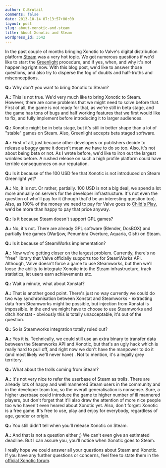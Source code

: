 ```yaml
---
author: C.Brutail
comments: false
date: 2013-10-14 07:13:57+00:00
layout: post
slug: about-xonotic-and-steam
title: About Xonotic and Steam
wordpress_id: 3542
---
```


In the past couple of months bringing Xonotic to Valve's digital distribution platform [Steam](http://store.steampowered.com) was a very hot topic. We got numerous questions if we'd like to start the [Greenlight](http://steamcommunity.com/greenlight) procedure, and if yes, when, and why it's not happening right now. With this blog post, we'd like to answer those questions, and also try to disperse the fog of doubts and half-truths and misconceptions.

**Q.:** Why don't you want to bring Xonotic to Steam?

**A.:** This is not true. We'd very much like to bring Xonotic to Steam. However, there are some problems that we might need to solve before that. First of all, the game is not ready for that, as we're still in beta stage, and the game has tons of bugs and half working features that we first would like to fix, and fully implement before introducing it to larger audiences.

**Q.:** Xonotic might be in beta stage, but it's still in better shape than a lot of "stable" games on Steam. Also, Greenlight accepts beta staged software.

**A.:** First of all, just because other developers or publishers decide to release a buggy game it doesn't mean we have to do so too. Also, it's not about being beta or not. As I wrote before, we'd like to iron out the largest wrinkles before. A rushed release on such a high profile platform could have terrible consequences on our reputation.

**Q.:** Is it because of the 100 USD fee that Xonotic is not introduced on Steam Greenlight yet?

**A.:** No, it is not. Or rather, partially. 100 USD is not a big deal, we spend a lot more annually on servers for the developer infrastructure. It's not even the question of who'll pay for it (though that'd be an interesting question too). Also, as 100% of the money we need to pay for Valve goes to [Child's Play](http://www.childsplaycharity.org/), we'd be more than happy to pay that price anyway.

**Q.:** Is it because Steam doesn't support GPL games?

**A.:** No, it's not. There are already GPL software (Blender, DosBOX) and partially free games (War§ow, Penumbra Overture, Aquaria, Gish) on Steam.

**Q.:** Is it because of SteamWorks implementation?

**A.:** Now we're getting closer on the largest problem. Currently, there's no "free" library that Valve officially supports too for SteamWorks API. Although, Valve doesn't force a game to use Steamworks, but then we'll loose the ability to integrate Xonotic into the Steam infrastructure, track statistics, let users earn achievements etc.

**Q.:** Wait a minute, what about Xonstat?

**A.:** That is another good point. There's just no way currently we could do two way synchronisation between Xonstat and Steamworks - extracting data from Steamworks might be possible, but injection from Xonstat is impossible. In the end we might have to choose to use Steamworks and ditch Xonstat - obviously this is totally unacceptable, it's out of the question.

**Q.:** So is Steamworks integration totally ruled out?

**A.:** Yes it is. Technically, we could still use an extra binary to transfer data between the Steamworks API and Xonotic, but that's an ugly hack which is really hard to pull off, and right now we don't have the manpower to do it (and most likely we'll never have) . Not to mention, it's a legally grey territory.

**Q.:** What about the trolls coming from Steam?

**A.:** It's not very nice to refer the userbase of Steam as trolls. There are already lots of happy and well mannered Steam users in the community and in the developer team too, so the overall generalisation is nonsense. Sure, a higher userbase could introduce the game to higher number of ill mannered players, but don't forget that it'll also draw the attention of more nice people too who haven't even heared about Xonotic yet.
Also, don't forget: Xonotic is a free game. It's free to use, play and enjoy for everybody, regardless of age, gender or origin.

**Q.:** You still didn't tell when you'll release Xonotic on Steam.

**A.:** And that is not a question either ;) We can't even give an estimated deadline. But I can assure you, you'll notice when Xonotic goes to Steam.

I really hope we could answer all your questions about Steam and Xonotic. If you have any further questions or concerns, feel free to state them in the [official Xonotic forum](http://forums.xonotic.org/showthread.php?tid=4538).
